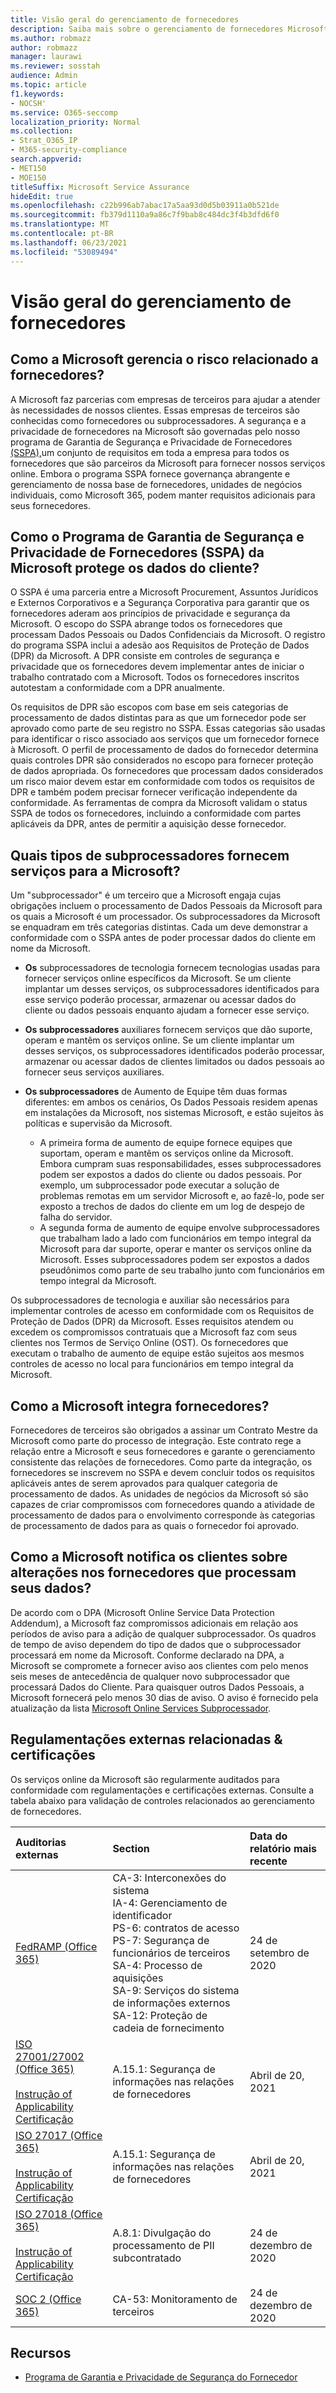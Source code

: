 ```yaml
---
title: Visão geral do gerenciamento de fornecedores
description: Saiba mais sobre o gerenciamento de fornecedores Microsoft 365
ms.author: robmazz
author: robmazz
manager: laurawi
ms.reviewer: sosstah
audience: Admin
ms.topic: article
f1.keywords:
- NOCSH'
ms.service: O365-seccomp
localization_priority: Normal
ms.collection:
- Strat_O365_IP
- M365-security-compliance
search.appverid:
- MET150
- MOE150
titleSuffix: Microsoft Service Assurance
hideEdit: true
ms.openlocfilehash: c22b996ab7abac17a5aa93d0d5b03911a0b521de
ms.sourcegitcommit: fb379d1110a9a86c7f9bab8c484dc3f4b3dfd6f0
ms.translationtype: MT
ms.contentlocale: pt-BR
ms.lasthandoff: 06/23/2021
ms.locfileid: "53089494"
---
```

# <a name="supplier-management-overview"></a>Visão geral do gerenciamento de fornecedores

## <a name="how-does-microsoft-manage-risk-related-to-suppliers"></a>Como a Microsoft gerencia o risco relacionado a fornecedores?

A Microsoft faz parcerias com empresas de terceiros para ajudar a atender às necessidades de nossos clientes. Essas empresas de terceiros são conhecidas como fornecedores ou subprocessadores. A segurança e a privacidade de fornecedores na Microsoft são governadas pelo nosso programa de Garantia de Segurança e Privacidade de Fornecedores [(SSPA),](https://www.microsoft.com/procurement/sspa?activetab=pivot1%3aprimaryr6)um conjunto de requisitos em toda a empresa para todos os fornecedores que são parceiros da Microsoft para fornecer nossos serviços online. Embora o programa SSPA fornece governança abrangente e gerenciamento de nossa base de fornecedores, unidades de negócios individuais, como Microsoft 365, podem manter requisitos adicionais para seus fornecedores.

## <a name="how-does-microsofts-supplier-security-and-privacy-assurance-sspa-program-protect-customer-data"></a>Como o Programa de Garantia de Segurança e Privacidade de Fornecedores (SSPA) da Microsoft protege os dados do cliente?

O SSPA é uma parceria entre a Microsoft Procurement, Assuntos Jurídicos e Externos Corporativos e a Segurança Corporativa para garantir que os fornecedores aderam aos princípios de privacidade e segurança da Microsoft. O escopo do SSPA abrange todos os fornecedores que processam Dados Pessoais ou Dados Confidenciais da Microsoft. O registro do programa SSPA inclui a adesão aos Requisitos de Proteção de Dados (DPR) da Microsoft. A DPR consiste em controles de segurança e privacidade que os fornecedores devem implementar antes de iniciar o trabalho contratado com a Microsoft. Todos os fornecedores inscritos autotestam a conformidade com a DPR anualmente.

Os requisitos de DPR são escopos com base em seis categorias de processamento de dados distintas para as que um fornecedor pode ser aprovado como parte de seu registro no SSPA. Essas categorias são usadas para identificar o risco associado aos serviços que um fornecedor fornece à Microsoft. O perfil de processamento de dados do fornecedor determina quais controles DPR são considerados no escopo para fornecer proteção de dados apropriada. Os fornecedores que processam dados considerados um risco maior devem estar em conformidade com todos os requisitos de DPR e também podem precisar fornecer verificação independente da conformidade. As ferramentas de compra da Microsoft validam o status SSPA de todos os fornecedores, incluindo a conformidade com partes aplicáveis da DPR, antes de permitir a aquisição desse fornecedor.

## <a name="what-types-of-subprocessors-provide-services-for-microsoft"></a>Quais tipos de subprocessadores fornecem serviços para a Microsoft?

Um "subprocessador" é um terceiro que a Microsoft engaja cujas obrigações incluem o processamento de Dados Pessoais da Microsoft para os quais a Microsoft é um processador. Os subprocessadores da Microsoft se enquadram em três categorias distintas. Cada um deve demonstrar a conformidade com o SSPA antes de poder processar dados do cliente em nome da Microsoft.

- **Os** subprocessadores de tecnologia fornecem tecnologias usadas para fornecer serviços online específicos da Microsoft. Se um cliente implantar um desses serviços, os subprocessadores identificados para esse serviço poderão processar, armazenar ou acessar dados do cliente ou dados pessoais enquanto ajudam a fornecer esse serviço.
- **Os subprocessadores** auxiliares fornecem serviços que dão suporte, operam e mantêm os serviços online. Se um cliente implantar um desses serviços, os subprocessadores identificados poderão processar, armazenar ou acessar dados de clientes limitados ou dados pessoais ao fornecer seus serviços auxiliares.
- **Os subprocessadores** de Aumento de Equipe têm duas formas diferentes: em ambos os cenários, Os Dados Pessoais residem apenas em instalações da Microsoft, nos sistemas Microsoft, e estão sujeitos às políticas e supervisão da Microsoft.

    - A primeira forma de aumento de equipe fornece equipes que suportam, operam e mantêm os serviços online da Microsoft. Embora cumpram suas responsabilidades, esses subprocessadores podem ser expostos a dados do cliente ou dados pessoais. Por exemplo, um subprocessador pode executar a solução de problemas remotas em um servidor Microsoft e, ao fazê-lo, pode ser exposto a trechos de dados do cliente em um log de despejo de falha do servidor.
    - A segunda forma de aumento de equipe envolve subprocessadores que trabalham lado a lado com funcionários em tempo integral da Microsoft para dar suporte, operar e manter os serviços online da Microsoft. Esses subprocessadores podem ser expostos a dados pseudônimos como parte de seu trabalho junto com funcionários em tempo integral da Microsoft.

Os subprocessadores de tecnologia e auxiliar são necessários para implementar controles de acesso em conformidade com os Requisitos de Proteção de Dados (DPR) da Microsoft. Esses requisitos atendem ou excedem os compromissos contratuais que a Microsoft faz com seus clientes nos Termos de Serviço Online (OST). Os fornecedores que executam o trabalho de aumento de equipe estão sujeitos aos mesmos controles de acesso no local para funcionários em tempo integral da Microsoft.

## <a name="how-does-microsoft-onboard-suppliers"></a>Como a Microsoft integra fornecedores?

Fornecedores de terceiros são obrigados a assinar um Contrato Mestre da Microsoft como parte do processo de integração. Este contrato rege a relação entre a Microsoft e seus fornecedores e garante o gerenciamento consistente das relações de fornecedores. Como parte da integração, os fornecedores se inscrevem no SSPA e devem concluir todos os requisitos aplicáveis antes de serem aprovados para qualquer categoria de processamento de dados. As unidades de negócios da Microsoft só são capazes de criar compromissos com fornecedores quando a atividade de processamento de dados para o envolvimento corresponde às categorias de processamento de dados para as quais o fornecedor foi aprovado.

## <a name="how-does-microsoft-notify-customers-of-changes-to-suppliers-who-process-their-data"></a>Como a Microsoft notifica os clientes sobre alterações nos fornecedores que processam seus dados?

De acordo com o DPA (Microsoft Online Service Data Protection Addendum), a Microsoft faz compromissos adicionais em relação aos períodos de aviso para a adição de qualquer subprocessador. Os quadros de tempo de aviso dependem do tipo de dados que o subprocessador processará em nome da Microsoft. Conforme declarado na DPA, a Microsoft se compromete a fornecer aviso aos clientes com pelo menos seis meses de antecedência de qualquer novo subprocessador que processará Dados do Cliente. Para quaisquer outros Dados Pessoais, a Microsoft fornecerá pelo menos 30 dias de aviso. O aviso é fornecido pela atualização da lista [Microsoft Online Services Subprocessador](https://servicetrust.microsoft.com/ViewPage/TrustDocumentsV3?command=Download&downloadType=Document&downloadId=926b2cf5-6b6e-43ca-9bc3-f73e961aad5f&tab=7f51cb60-3d6c-11e9-b2af-7bb9f5d2d913&docTab=7f51cb60-3d6c-11e9-b2af-7bb9f5d2d913_Subprocessor_List).

## <a name="related-external-regulations--certifications"></a>Regulamentações externas relacionadas & certificações

Os serviços online da Microsoft são regularmente auditados para conformidade com regulamentações e certificações externas. Consulte a tabela abaixo para validação de controles relacionados ao gerenciamento de fornecedores.

| **Auditorias externas** | **Section** | **Data do relatório mais recente** |
|:--------------------|:------------|:-----------------------|  
| [FedRAMP (Office 365)](https://compliance.microsoft.com/compliancemanager) | CA-3: Interconexões do sistema <br> IA-4: Gerenciamento de identificador <br> PS-6: contratos de acesso <br> PS-7: Segurança de funcionários de terceiros <br> SA-4: Processo de aquisições <br> SA-9: Serviços do sistema de informações externos <br> SA-12: Proteção de cadeia de fornecimento | 24 de setembro de 2020 |
| [ISO 27001/27002 (Office 365)](https://servicetrust.microsoft.com/ViewPage/MSComplianceGuideV3?command=Download&downloadType=Document&downloadId=8d625374-4f2d-49f8-9d37-a4281ba98222&tab=7027ead0-3d6b-11e9-b9e1-290b1eb4cdeb&docTab=7027ead0-3d6b-11e9-b9e1-290b1eb4cdeb_ISO_Reports) <br><br> [Instrução of Applicability](https://servicetrust.microsoft.com/ViewPage/MSComplianceGuideV3?command=Download&downloadType=Document&downloadId=c0df4ce8-c77e-4183-84eb-c8688470d8b1&tab=7027ead0-3d6b-11e9-b9e1-290b1eb4cdeb&docTab=7027ead0-3d6b-11e9-b9e1-290b1eb4cdeb_ISO_Reports) <br> [Certificação](https://servicetrust.microsoft.com/ViewPage/MSComplianceGuideV3?command=Download&downloadType=Document&downloadId=1e84a14a-2468-45ac-9412-5e53250d57ec&tab=7027ead0-3d6b-11e9-b9e1-290b1eb4cdeb&docTab=7027ead0-3d6b-11e9-b9e1-290b1eb4cdeb_ISO_Reports) | A.15.1: Segurança de informações nas relações de fornecedores | Abril de 20, 2021 |
| [ISO 27017 (Office 365)](https://servicetrust.microsoft.com/ViewPage/MSComplianceGuideV3?command=Download&downloadType=Document&downloadId=8d625374-4f2d-49f8-9d37-a4281ba98222&tab=7027ead0-3d6b-11e9-b9e1-290b1eb4cdeb&docTab=7027ead0-3d6b-11e9-b9e1-290b1eb4cdeb_ISO_Reports) <br><br> [Instrução of Applicability](https://servicetrust.microsoft.com/ViewPage/MSComplianceGuideV3?command=Download&downloadType=Document&downloadId=c0df4ce8-c77e-4183-84eb-c8688470d8b1&tab=7027ead0-3d6b-11e9-b9e1-290b1eb4cdeb&docTab=7027ead0-3d6b-11e9-b9e1-290b1eb4cdeb_ISO_Reports) <br> [Certificação](https://servicetrust.microsoft.com/ViewPage/MSComplianceGuideV3?command=Download&downloadType=Document&downloadId=70de0999-5451-43a3-9ef4-761e8fbfb1a3&tab=7027ead0-3d6b-11e9-b9e1-290b1eb4cdeb&docTab=7027ead0-3d6b-11e9-b9e1-290b1eb4cdeb_ISO_Reports) | A.15.1: Segurança de informações nas relações de fornecedores | Abril de 20, 2021 |
| [ISO 27018 (Office 365)](https://servicetrust.microsoft.com/ViewPage/MSComplianceGuideV3?command=Download&downloadType=Document&downloadId=8d625374-4f2d-49f8-9d37-a4281ba98222&tab=7027ead0-3d6b-11e9-b9e1-290b1eb4cdeb&docTab=7027ead0-3d6b-11e9-b9e1-290b1eb4cdeb_ISO_Reports) <br><br> [Instrução of Applicability](https://servicetrust.microsoft.com/ViewPage/MSComplianceGuideV3?command=Download&downloadType=Document&downloadId=c0df4ce8-c77e-4183-84eb-c8688470d8b1&tab=7027ead0-3d6b-11e9-b9e1-290b1eb4cdeb&docTab=7027ead0-3d6b-11e9-b9e1-290b1eb4cdeb_ISO_Reports) <br> [Certificação](https://servicetrust.microsoft.com/ViewPage/MSComplianceGuideV3?command=Download&downloadType=Document&downloadId=43e89534-f48d-42ea-a7a7-3523ff516036&tab=7027ead0-3d6b-11e9-b9e1-290b1eb4cdeb&docTab=7027ead0-3d6b-11e9-b9e1-290b1eb4cdeb_ISO_Reports) |  A.8.1: Divulgação do processamento de PII subcontratado | 24 de dezembro de 2020 |
| [SOC 2 (Office 365)](https://servicetrust.microsoft.com/ViewPage/MSComplianceGuideV3?command=Download&downloadType=Document&downloadId=a73c1738-7892-42b7-acd3-87b6371c53f6&tab=7027ead0-3d6b-11e9-b9e1-290b1eb4cdeb&docTab=7027ead0-3d6b-11e9-b9e1-290b1eb4cdeb_SOC_%2F_SSAE_16_Reports) | CA-53: Monitoramento de terceiros | 24 de dezembro de 2020 |

## <a name="resources"></a>Recursos

- [Programa de Garantia e Privacidade de Segurança do Fornecedor](https://www.microsoft.com/procurement/sspa?activetab=pivot1%3aprimaryr6)
